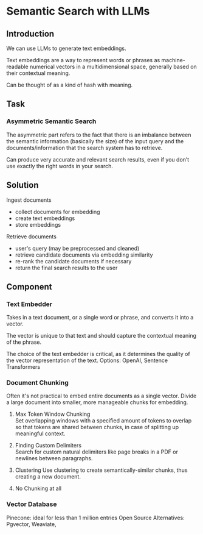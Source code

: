 # Semantic Search with LLMs
## Introduction
We can use LLMs to generate text embeddings.

Text embeddings are a way to represent words or phrases as machine-readable numerical vectors in a multidimensional space, generally based on their contextual meaning.

Can be thought of as a kind of hash with meaning.

## Task
### Asymmetric Semantic Search
The asymmetric part refers to the fact that there is an imbalance between the semantic information (basically the size) of the input query and the documents/information that the search system has to retrieve.

Can produce very accurate and relevant search results, even if you don’t use exactly the right words in your search.

## Solution
Ingest documents
- collect documents for embedding
- create text embeddings
- store embeddings

Retrieve documents
- user's query (may be preprocessed and cleaned)
- retrieve candidate documents via embedding similarity
- re-rank the candidate documents if necessary
- return the final search results to the user

## Component

### Text Embedder
Takes in a text document, or a single word or phrase, and converts it into a vector.  

The vector is unique to that text and should capture the contextual meaning of the phrase.

The choice of the text embedder is critical, as it determines the quality of the vector representation of the text. 
Options: OpenAI, Sentence Transformers

### Document Chunking
Often it's not practical to embed entire documents as a single vector. Divide a large document into smaller, more manageable chunks for embedding.  

1. Max Token Window Chunking  
Set overlapping windows with a specified amount of tokens to overlap so that tokens are shared between chunks, in case of splitting up meaningful context.

2. Finding Custom Delimiters  
Search for custom natural delimiters like page breaks in a PDF or newlines between paragraphs.

3. Clustering
Use clustering to create semantically-similar chunks, thus creating a new document.

4. No Chunking at all

### Vector Database
Pinecone: ideal for less than 1 million entries
Open Source Alternatives: Pgvector, Weaviate, 
